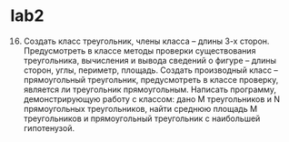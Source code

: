 # lab2
16. Создать класс треугольник, члены класса – длины 3-х сторон. Предусмотреть в классе методы
проверки существования треугольника, вычисления и вывода сведений о фигуре – длины сторон, углы,
периметр, площадь. Создать производный класс – прямоугольный треугольник, предусмотреть в
классе проверку, является ли треугольник прямоугольным. Написать программу, демонстрирующую
работу с классом: дано M треугольников и N прямоугольных треугольников, найти среднюю площадь М
треугольников и прямоугольный треугольник с наибольшей гипотенузой.
